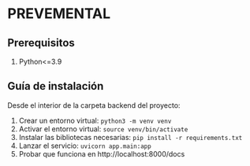 # PREVEMENTAL

## Prerequisitos
1. Python<=3.9

## Guía de instalación
Desde el interior de la carpeta backend del proyecto:

1. Crear un entorno virtual: `python3 -m venv venv`
2. Activar el entorno virtual: `source venv/bin/activate`
3. Instalar las bibliotecas necesarias: `pip install -r requirements.txt`
4. Lanzar el servicio: `uvicorn app.main:app`
5. Probar que funciona en http://localhost:8000/docs 

